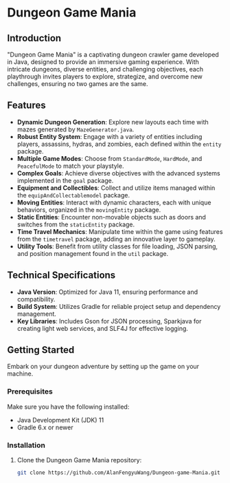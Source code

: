 # Dungeon Game Mania

## Introduction
"Dungeon Game Mania" is a captivating dungeon crawler game developed in Java, designed to provide an immersive gaming experience. With intricate dungeons, diverse entities, and challenging objectives, each playthrough invites players to explore, strategize, and overcome new challenges, ensuring no two games are the same.

## Features
- **Dynamic Dungeon Generation**: Explore new layouts each time with mazes generated by `MazeGenerator.java`.
- **Robust Entity System**: Engage with a variety of entities including players, assassins, hydras, and zombies, each defined within the `entity` package.
- **Multiple Game Modes**: Choose from `StandardMode`, `HardMode`, and `PeacefulMode` to match your playstyle.
- **Complex Goals**: Achieve diverse objectives with the advanced systems implemented in the `goal` package.
- **Equipment and Collectibles**: Collect and utilize items managed within the `equipAndCollectablemodel` package.
- **Moving Entities**: Interact with dynamic characters, each with unique behaviors, organized in the `movingEntity` package.
- **Static Entities**: Encounter non-movable objects such as doors and switches from the `staticEntity` package.
- **Time Travel Mechanics**: Manipulate time within the game using features from the `timetravel` package, adding an innovative layer to gameplay.
- **Utility Tools**: Benefit from utility classes for file loading, JSON parsing, and position management found in the `util` package.

## Technical Specifications
- **Java Version**: Optimized for Java 11, ensuring performance and compatibility.
- **Build System**: Utilizes Gradle for reliable project setup and dependency management.
- **Key Libraries**: Includes Gson for JSON processing, Sparkjava for creating light web services, and SLF4J for effective logging.

## Getting Started
Embark on your dungeon adventure by setting up the game on your machine.

### Prerequisites
Make sure you have the following installed:
- Java Development Kit (JDK) 11
- Gradle 6.x or newer

### Installation
1. Clone the Dungeon Game Mania repository:
   ```bash
   git clone https://github.com/AlanFengyuWang/Dungeon-game-Mania.git
